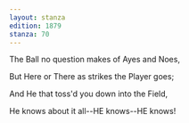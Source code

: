```yaml
---
layout: stanza
edition: 1879
stanza: 70
---
```


The Ball no question makes of Ayes and Noes,

But Here or There as strikes the Player goes;

And He that toss'd you down into the Field,

He knows about it all--HE knows--HE knows!